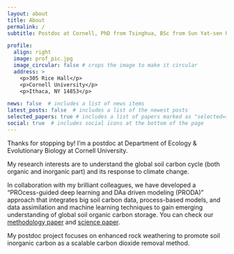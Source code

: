 ```yaml
---
layout: about
title: About
permalink: /
subtitle: Postdoc at Cornell, PhD from Tsinghua, BSc from Sun Yat-sen Uni  

profile:
  align: right
  image: prof_pic.jpg
  image_circular: false # crops the image to make it circular
  address: >
    <p>305 Rice Hall</p>
    <p>Cornell University</p>
    <p>Ithaca, NY 14853</p>

news: false  # includes a list of news items
latest_posts: false  # includes a list of the newest posts
selected_papers: true # includes a list of papers marked as "selected={true}"
social: true  # includes social icons at the bottom of the page
---
```


Thanks for stopping by! I’m a postdoc at Department of Ecology & Evolutionary Biology at Cornell University.

My research interests are to understand the global soil carbon cycle (both organic and inorganic part) and its response to climate change.

In collaboration with my brilliant colleagues, we have developed a “PROcess-guided deep learning and DAa driven modeling (PRODA)” approach that integrates big soil carbon data, process-based models, and data assimilation and machine learning techniques to gain emerging understanding of global soil organic carbon storage. You can check our [methodology paper](https://www.frontiersin.org/articles/10.3389/fdata.2020.00017/full) and [science paper](https://www.nature.com/articles/s41586-023-06042-3).

My postdoc project focuses on enhanced rock weathering to promote soil inorganic carbon as a scalable carbon dioxide removal method.


